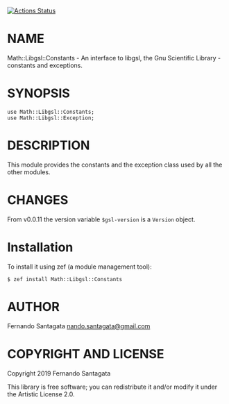 [![Actions Status](https://github.com/frithnanth/raku-Math-Libgsl-Constants/workflows/test/badge.svg)](https://github.com/frithnanth/raku-Math-Libgsl-Constants/actions)

NAME
====

Math::Libgsl::Constants - An interface to libgsl, the Gnu Scientific Library - constants and exceptions.

SYNOPSIS
========

```perl6
use Math::Libgsl::Constants;
use Math::Libgsl::Exception;
```

DESCRIPTION
===========

This module provides the constants and the exception class used by all the other modules.

CHANGES
=======

From v0.0.11 the version variable `$gsl-version` is a `Version` object.

Installation
============

To install it using zef (a module management tool):

    $ zef install Math::Libgsl::Constants

AUTHOR
======

Fernando Santagata <nando.santagata@gmail.com>

COPYRIGHT AND LICENSE
=====================

Copyright 2019 Fernando Santagata

This library is free software; you can redistribute it and/or modify it under the Artistic License 2.0.

